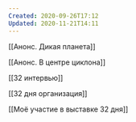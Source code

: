 ```yaml
---
Created: 2020-09-26T17:12
Updated: 2020-11-21T14:11
---
```

  

[[Анонс. Дикая планета]]

[[Анонс. В центре циклона]]

[[32 интервью]]

[[32 дня организация]]

[[Моё участие в выставке 32 дня]]